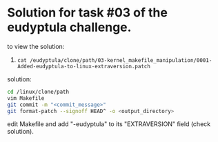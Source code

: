 # Solution for task #03 of the eudyptula challenge.

to view the solution:
1) `cat /eudyptula/clone/path/03-kernel_makefile_manipulation/0001-Added-eudyptula-to-linux-extraversion.patch`

solution:
```sh
cd /linux/clone/path
vim Makefile
git commit -m "<commit_message>"
git format-patch --signoff HEAD^ -o <output_directory>
```
edit Makefile and add "-eudyptula" to its "EXTRAVERSION" field (check solution).
